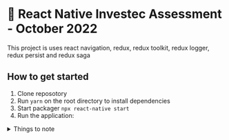 # 🚀 React Native Investec Assessment - October 2022

This project is uses react navigation, redux, redux toolkit, redux logger, redux persist and redux saga

## How to get started

1. Clone reposotory
2. Run `yarn` on the root directory to install dependencies
3. Start packager `npx react-native start`
4. Run the application:


<details>
  <summary>Things to note</summary>

  I used an old project of mine as a boilerplate. I struggled with the newer version a little.
  Please don't mind the "kwikBite" and some libs that might not be of use:]
  ### What I still need to do
  1. Path resolution
  2. More unit tests
  3. Move code to a new clean
   
  ### There are sections I would have done differently, but could not due to time constraints

  - Build the SwipeButton component from scratch
  - Use localisation for strings and possible translation
  
</details>
